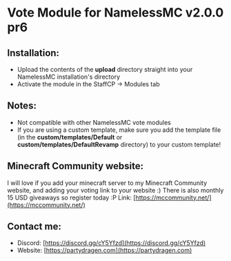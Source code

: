 # Vote Module for NamelessMC v2.0.0 pr6

## Installation:
- Upload the contents of the **upload** directory straight into your NamelessMC installation's directory
- Activate the module in the StaffCP -> Modules tab

## Notes:
- Not compatible with other NamelessMC vote modules
- If you are using a custom template, make sure you add the template file (in the **custom/templates/Default** or **custom/templates/DefaultRevamp** directory) to your custom template!

## Minecraft Community website:
I will love if you add your minecraft server to my Minecraft Community website, and adding your voting link to your website :)
There is also monthly 15 USD giveaways so register today :P
Link: [https://mccommunity.net/](https://mccommunity.net/)

## Contact me:
- Discord: [https://discord.gg/cY5Yfzd](https://discord.gg/cY5Yfzd)
- Website: [https://partydragen.com](https://partydragen.com)
